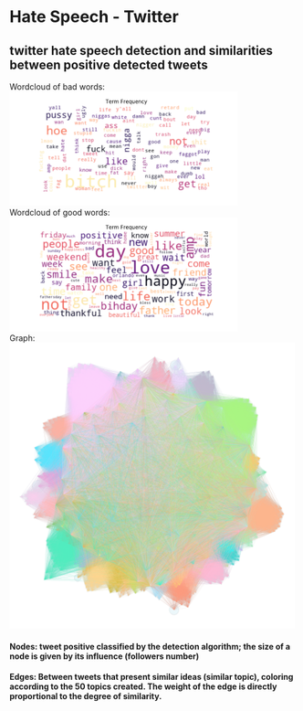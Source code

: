 # Hate Speech - Twitter
## twitter hate speech detection and similarities between positive detected tweets
Wordcloud of bad words:<br> <img src="https://github.com/Vladcorjuc/HateSpeech/blob/main/wordclouds/negative_tweets_wordcloud.png" alt="Wordcloud of bad words" width="400"/><br>
Wordcloud of good words: <br> <img src="https://github.com/Vladcorjuc/HateSpeech/blob/main/wordclouds/positive_tweets_wordcloud.png" alt="Wordcloud of good words" width="400"/><br>
Graph:
<br> <img src="https://github.com/Vladcorjuc/HateSpeech/blob/main/graph/Graph.png" alt="Graph" width="500"/><br>
#### Nodes: tweet positive classified by the detection algorithm; the size of a node is given by its influence (followers number)<br>
#### Edges: Between tweets that present similar ideas (similar topic), coloring according to the 50 topics created. The weight of the edge is directly proportional to the degree of similarity.
